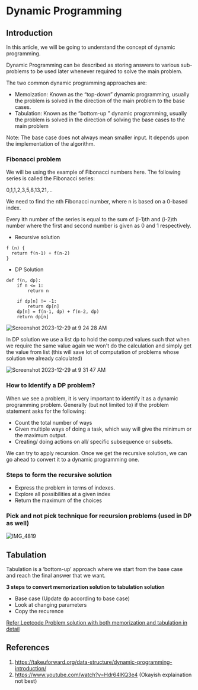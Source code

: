 # Dynamic Programming

## Introduction
In this article, we will be going to understand the concept of dynamic programming.

Dynamic Programming can be described as storing answers to various sub-problems to be used later whenever required to solve
the main problem.

The two common dynamic programming approaches are:
- Memoization: Known as the “top-down” dynamic programming, usually the problem is solved in the direction of the main problem to the base cases.
- Tabulation: Known as the “bottom-up ” dynamic programming, usually the problem is solved in the direction of solving the base cases to the main problem

Note: The base case does not always mean smaller input. It depends upon the implementation of the algorithm.

### Fibonacci problem

We will be using the example of Fibonacci numbers here. The following series is called the Fibonacci series:

0,1,1,2,3,5,8,13,21,…

We need to find the nth Fibonacci number, where n is based on a 0-based index.

Every ith number of the series is equal to the sum of (i-1)th and (i-2)th number where the first and second number is given as 0 and 1 respectively.

- Recursive solution
```
f (n) {
  return f(n-1) + f(n-2)
}
```
- DP Solution
```
def f(n, dp):
    if n <= 1:
        return n
    
    if dp[n] != -1:
        return dp[n]
    dp[n] = f(n-1, dp) + f(n-2, dp)
    return dp[n]
```

![Screenshot 2023-12-29 at 9 24 28 AM](https://github.com/yadavanuj1996/algorithms-data-structures/assets/22169012/8272092e-8736-4d88-a401-957506252662)

In DP solution we use a list dp to hold the computed values such that when we require the same value again we won't do the
calculation and simply get the value from list (this will save lot of computation of problems whose solution we already calculated)

![Screenshot 2023-12-29 at 9 31 47 AM](https://github.com/yadavanuj1996/algorithms-data-structures/assets/22169012/2ffbacbd-8b3d-48fd-abc2-078193abb293)


### How to Identify a DP problem?

When we see a problem, it is very important to identify it as a dynamic programming problem. Generally (but not limited to) if the problem statement asks for the following:

- Count the total number of ways
- Given multiple ways of doing a task, which way will give the minimum or the maximum output.
- Creating/ doing actions on all/ specific subsequence or subsets.

We can try to apply recursion. Once we get the recursive solution, we can go ahead to convert it to a dynamic programming one.

### Steps to form the recursive solution
- Express the problem in terms of indexes.
- Explore all possibilities at a given index
- Return the maximum of the choices

### Pick and not pick technique for recursion problems (used in DP as well)

![IMG_4819](https://github.com/yadavanuj1996/algorithms-data-structures/assets/22169012/573b78e7-af27-496e-a5b8-eab6ab27e9eb)

## Tabulation
Tabulation is a ‘bottom-up’ approach where we start from the base case and reach the final answer that we want.

**3 steps to convert memorization solution to tabulation solution**
- Base case (Update dp according to base case)
- Look at changing parameters
- Copy the recurence

[Refer Leetcode Problem solution with both memorization and tabulation in detail](../striver-sheet/a2z-sheet/16-dynamic-programming/4-dp-on-subsequences/7-minimum-coins/7-minimum-coins.py)


## References
1. https://takeuforward.org/data-structure/dynamic-programming-introduction/
2. https://www.youtube.com/watch?v=Hdr64lKQ3e4 (Okayish explaination not best)


